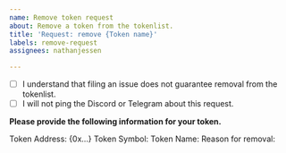 ```yaml
---
name: Remove token request
about: Remove a token from the tokenlist.
title: 'Request: remove {Token name}'
labels: remove-request
assignees: nathanjessen

---
```


- [ ] I understand that filing an issue does not guarantee removal from the tokenlist.
- [ ] I will not ping the Discord or Telegram about this request.

**Please provide the following information for your token.**

Token Address: {0x...}
Token Symbol: 
Token Name: 
Reason for removal:
